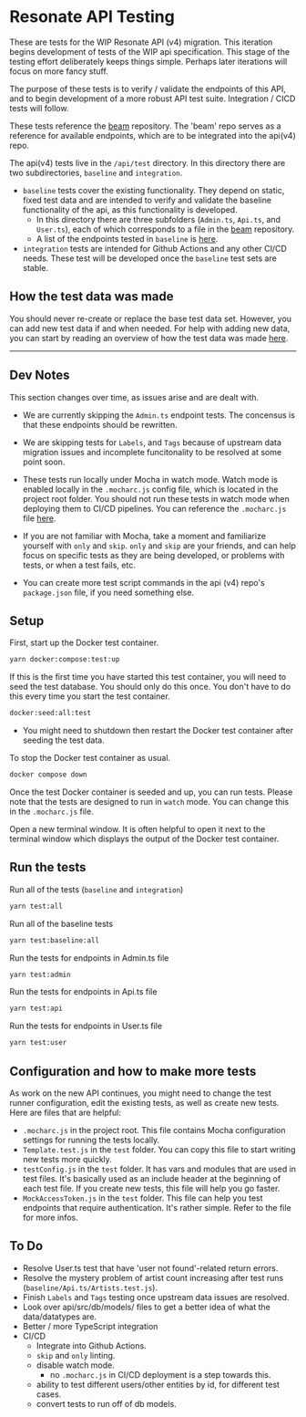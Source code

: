 
# Resonate API Testing

These are tests for the WIP Resonate API (v4) migration. This iteration begins development of tests of the WIP api specification. This stage of the testing effort deliberately keeps things simple. Perhaps later iterations will focus on more fancy stuff.

The purpose of these tests is to verify / validate the endpoints of this API, and to begin development of a more robust API test suite. Integration / CICD tests will follow.

These tests reference the [beam](https://github.com/resonatecoop/beam/tree/main/src/services) repository. The 'beam' repo serves as a reference for available endpoints, which are to be integrated into the api(v4) repo.

The api(v4) tests live in the `/api/test` directory. In this directory there are two subdirectories, `baseline` and `integration`. 
* `baseline` tests cover the existing functionality. They depend on static, fixed test data and are intended to verify and validate the baseline functionality of the api, as this functionality is developed.
  * In this directory there are three subfolders (`Admin.ts`, `Api.ts`, and `User.ts`), each of which corresponds to a file in the [beam](https://github.com/resonatecoop/beam/tree/main/src/services) repository.
  * A list of the endpoints tested in `baseline` is [here](./ListOfBaselineEndpoints.md).
* `integration` tests are intended for Github Actions and any other CI/CD needs. These test will be developed once the `baseline` test sets are stable.

## How the test data was made
You should never re-create or replace the base test data set. However, you can add new test data if and when needed. For help with adding new data, you can start by reading an overview of how the test data was made [here](./HowTheTestDataWasMade.md). 
****
## Dev Notes
This section changes over time, as issues arise and are dealt with.
* We are currently skipping the `Admin.ts` endpoint tests. The concensus is that these endpoints should be rewritten.
* We are skipping tests for `Labels`, and `Tags` because of upstream data migration issues and incomplete funcitonality to be resolved at some point soon.
* These tests run locally under Mocha in watch mode. Watch mode is enabled locally in the `.mocharc.js` config file, which is located in the project root folder. You should not run these tests in watch mode when deploying them to CI/CD pipelines. You can reference the `.mocharc.js` file [here](../.mocharc.js).

* If you are not familiar with Mocha, take a moment and familiarize yourself with `only` and `skip`. `only` and `skip` are your friends, and can help focus on specific tests as they are being developed, or problems with tests, or when a test fails, etc.

* You can create more test script commands in the api (v4) repo's `package.json` file, if you need something else.

## Setup
First, start up the Docker test container.
```sh
yarn docker:compose:test:up
```
If this is the first time you have started this test container, you will need to seed the test database. You should only do this once. You don't have to do this every time you start the test container.
```sh
docker:seed:all:test
```
* You might need to shutdown then restart the Docker test container after seeding the test data.
 
To stop the Docker test container as usual.
```sh
docker compose down
```

Once the test Docker container is seeded and up, you can run tests. Please note that the tests are designed to run in `watch` mode. You can change this in the `.mocharc.js` file.

Open a new terminal window. It is often helpful to open it next to the terminal window which displays the output of the Docker test container. 

## Run the tests
Run all of the tests (`baseline` and `integration`)
```sh
yarn test:all
```

Run all of the baseline tests
```sh
yarn test:baseline:all
```

Run the tests for endpoints in Admin.ts file
```sh
yarn test:admin
```

Run the tests for endpoints in Api.ts file
```sh
yarn test:api
```

Run the tests for endpoints in User.ts file
```sh
yarn test:user
```

## Configuration and how to make more tests
As work on the new API continues, you might need to change the test runner configuration, edit the existing tests, as well as create new tests. Here are files that are helpful:

* `.mocharc.js` in the project root. This file contains Mocha configuration settings for running the tests locally.
* `Template.test.js` in the `test` folder. You can copy this file to start writing new tests more quickly.
* `testConfig.js` in the `test` folder. It has vars and modules that are used in test files. It's basically used as an include header at the beginning of each test file. If you create new tests, this file will help you go faster.
* `MockAccessToken.js` in the `test` folder. This file can help you test endpoints that require authentication. It's rather simple. Refer to the file for more infos.

## To Do
* Resolve User.ts test that have 'user not found'-related return errors.
* Resolve the mystery problem of artist count increasing after test runs (`baseline/Api.ts/Artists.test.js`).
* Finish `Labels` and `Tags` testing once upstream data issues are resolved.
* Look over api/src/db/models/ files to get a better idea of what the data/datatypes are.
* Better / more TypeScript integration
* CI/CD
  * Integrate into Github Actions.
  * `skip` and `only` linting.
  * disable watch mode.
    * no `.mocharc.js` in CI/CD deployment is a step towards this.
  * ability to test different users/other entities by id, for different test cases.
  * convert tests to run off of db models.
